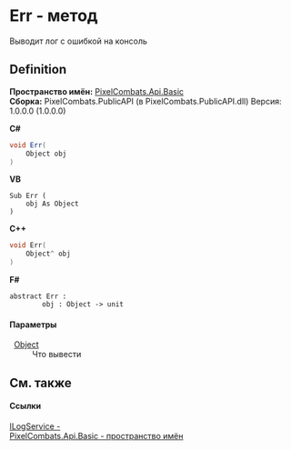 # Err - метод


Выводит лог с ошибкой на консоль



## Definition
**Пространство имён:** <a href="ecd6f0f4-1f0e-84e2-1224-e842f2113db7">PixelCombats.Api.Basic</a>  
**Сборка:** PixelCombats.PublicAPI (в PixelCombats.PublicAPI.dll) Версия: 1.0.0.0 (1.0.0.0)

**C#**
``` C#
void Err(
	Object obj
)
```
**VB**
``` VB
Sub Err ( 
	obj As Object
)
```
**C++**
``` C++
void Err(
	Object^ obj
)
```
**F#**
``` F#
abstract Err : 
        obj : Object -> unit 
```



#### Параметры
<dl><dt>  <a href="https://learn.microsoft.com/dotnet/api/system.object" target="_blank" rel="noopener noreferrer">Object</a></dt><dd>Что вывести</dd></dl>

## См. также


#### Ссылки
<a href="10ed4a70-2a29-89f7-9b6e-e364d42cb27e">ILogService - </a>  
<a href="ecd6f0f4-1f0e-84e2-1224-e842f2113db7">PixelCombats.Api.Basic - пространство имён</a>  
